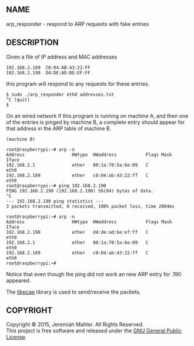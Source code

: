 
NAME
----

arp_responder - respond to ARP requests with fake entries

DESCRIPTION
-----------

Given a file of IP address and MAC addresses

    192.168.2.189  C0:04:AB:43:22:FF
    192.168.2.190  D4:DE:AD:BE:EF:FF

this program will respond to any requests for these entries.

    $ sudo ./arp_responder eth0 addresses.txt
    ^C (quit)
    $

On an wired network if this program is running on machine A,
and then one of the entries is pinged by machine B, a complete
entry should appear for that address in the ARP table of machine B.

    (machine B)

    root@raspberrypi:~# arp -n
    Address                  HWtype  HWaddress           Flags Mask            Iface
    192.168.2.1              ether   00:1a:70:5a:6e:09   C                     eth0
    192.168.2.189            ether   c0:04:ab:43:22:ff   C                     eth0
    root@raspberrypi:~# ping 192.168.2.190
    PING 192.168.2.190 (192.168.2.190) 56(84) bytes of data.
    ^C
    --- 192.168.2.190 ping statistics ---
    3 packets transmitted, 0 received, 100% packet loss, time 2004ms
    
    root@raspberrypi:~# arp -n
    Address                  HWtype  HWaddress           Flags Mask            Iface
    192.168.2.190            ether   d4:de:ad:be:ef:ff   C                     eth0
    192.168.2.1              ether   00:1a:70:5a:6e:09   C                     eth0
    192.168.2.189            ether   c0:04:ab:43:22:ff   C                     eth0
    root@raspberrypi:~#

Notice that even though the ping did not work an new ARP entry
for .190 appeared.

The [libpcap][libpcap] library is used to send/receive the packets.

 [libpcap]: http://www.tcpdump.org

COPYRIGHT
---------

Copyright &copy; 2015, Jeremiah Mahler.  All Rights Reserved.<br>
This project is free software and released under
the [GNU General Public License][gpl].

 [gpl]: http://www.gnu.org/licenses/gpl.html

